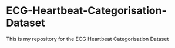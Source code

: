 # ECG-Heartbeat-Categorisation-Dataset
This is my repository for the ECG Heartbeat Categorisation Dataset
